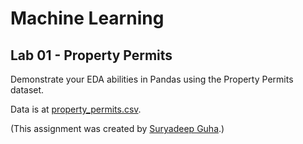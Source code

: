# Machine Learning

## Lab 01 - Property Permits

Demonstrate your EDA abilities in Pandas using the Property Permits dataset.

Data is at [property_permits.csv](https://drive.google.com/file/d/1s7-HnY2yhlIIB0hotKWB4izzLK2MvDw2/view).

(This assignment was created by [Suryadeep Guha](https://www.linkedin.com/in/suryadeep-guha/).)
